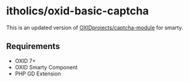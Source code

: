 # itholics/oxid-basic-captcha

This is an updated version of [OXIDprojects/captcha-module](https://github.com/OXIDprojects/captcha-module) for smarty.

## Requirements
- OXID 7+
- OXID Smarty Component
- PHP GD Extension